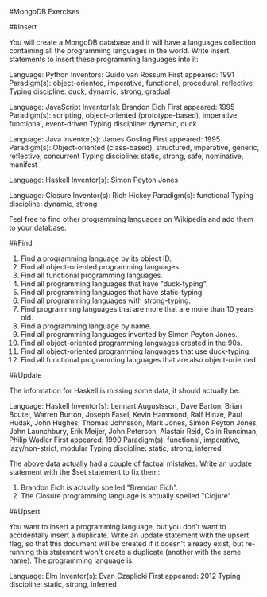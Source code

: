 #MongoDB Exercises

##Insert

You will create a MongoDB database and it will have a languages collection containing all the programming languages in the world. Write insert statements to insert these programming languages into it:

Language: Python
Inventors: Guido van Rossum
First appeared: 1991
Paradigm(s): object-oriented, imperative, functional, procedural, reflective
Typing discipline: duck, dynamic, strong, gradual

Language: JavaScript
Inventor(s): Brandon Eich
First appeared: 1995
Paradigm(s): scripting, object-oriented (prototype-based), imperative, functional, event-driven
Typing discipline: dynamic, duck

Language: Java
Inventor(s): James Gosling
First appeared: 1995
Paradigm(s): Object-oriented (class-based), structured, imperative, generic, reflective, concurrent
Typing discipline: static, strong, safe, nominative, manifest

Language: Haskell
Inventor(s): Simon Peyton Jones

Language: Closure
Inventor(s): Rich Hickey
Paradigm(s): functional
Typing discipline: dynamic, strong

Feel free to find other programming languages on Wikipedia and add them to your database.

##Find

1. Find a programming language by its object ID.
2. Find all object-oriented programming languages.
3. Find all functional programming languages.
4. Find all programming languages that have "duck-typing".
5. Find all programming languages that have static-typing.
6. Find all programming languages with strong-typing.
7. Find programming languages that are more that are more than 10 years old.
8. Find a programming language by name.
9. Find all programming languages invented by Simon Peyton Jones.
10. Find all object-oriented programming languages created in the 90s.
11. Find all object-oriented programming languages that use duck-typing.
12. Find all functional programming languages that are also object-oriented.

##Update

The information for Haskell is missing some data, it should actually be:

Language: Haskell
Inventor(s): Lennart Augustsson, Dave Barton, Brian Boutel, Warren Burton, Joseph Fasel, Kevin Hammond, Ralf Hinze, Paul Hudak, John Hughes, Thomas Johnsson, Mark Jones, Simon Peyton Jones, John Launchbury, Erik Meijer, John Peterson, Alastair Reid, Colin Runciman, Philip Wadler
First appeared: 1990
Paradigm(s): functional, imperative, lazy/non-strict, modular
Typing discipline: static, strong, inferred

The above data actually had a couple of factual mistakes. Write an update statement with the $set statement to fix them:

1. Brandon Eich is actually spelled "Brendan Eich".
2. The Closure programming language is actually spelled "Clojure".

##Upsert

You want to insert a programming language, but you don't want to accidentally insert a duplicate. Write an update statement with the upsert flag, so that this document will be created if it doesn't already exist, but re-running this statement won't create a duplicate (another with the same name). The programming language is:

Language: Elm
Inventor(s): Evan Czaplicki
First appeared: 2012
Typing discipline: static, strong, inferred
